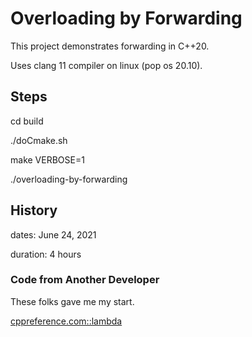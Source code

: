# Overloading by Forwarding

This project demonstrates forwarding in C++20.

Uses clang 11 compiler on linux (pop os 20.10).

## Steps

cd build

./doCmake.sh

make VERBOSE=1

./overloading-by-forwarding

## History

dates: June 24, 2021

duration: 4 hours

### Code from Another Developer

These folks gave me my start.

[cppreference.com::lambda](https://en.cppreference.com/w/cpp/language/lambda)
